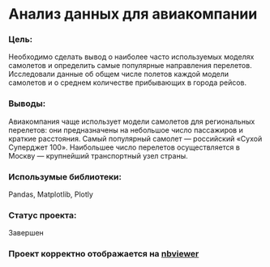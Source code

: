 # Анализ данных для авиакомпании

### Цель: 
Необходимо сделать вывод о наиболее часто используемых моделях самолетов и определить самые популярные направления перелетов. Исследовали данные об общем числе полетов каждой модели самолетов и о среднем количестве прибывающих в города рейсов.

### Выводы:
Авиакомпания чаще использует модели самолетов для региональных перелетов: они предназначены на небольшое число пассажиров и краткие расстояния. Самый популярный самолет — российский «Сухой Суперджет 100». Наибольшее число перелетов осуществляется в Москву — крупнейший транспортный узел страны. 

### Использумые библиотеки:
Pandas, Matplotlib, Plotly

### Статус проекта:
Завершен

### Проект корректно отображается на [nbviewer](https://nbviewer.jupyter.org/github/vikavikulova/yandex_projects/blob/main/air_company/vikulova_analiz_dannih_dla_aviakompanii_GITHUB.ipynb)

